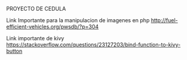 PROYECTO DE CEDULA

Link Importante para la manipulacion de imagenes en php
http://fuel-efficient-vehicles.org/pwsdb/?p=304

Link importante de kivy
https://stackoverflow.com/questions/23127203/bind-function-to-kivy-button

